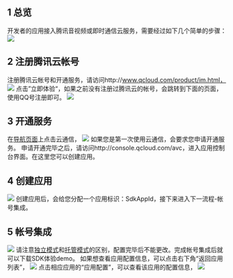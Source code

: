 ## 1 总览

开发者的应用接入腾讯音视频或即时通信云服务，需要经过如下几个简单的步骤：
![](//mccdn.qcloud.com/static/img/351df837efa163b8a10265160cb22ea3/image.png)

## 2 注册腾讯云帐号

注册腾讯云帐号和开通服务，请访问http://www.qcloud.com/product/im.html，
![](//mccdn.qcloud.com/static/img/6dba2631790f20ba96ba1b2fc3609712/image.png)
点击”立即体验“，如果之前没有注册过腾讯云的帐号，会跳转到下面的页面，使用QQ号注册即可。
![](//mccdn.qcloud.com/static/img/c5e72699af4fa960300e8ac019bfba5e/image.jpg)

## 3 开通服务

在[导航页面](http://www.qcloud.com/)上点击云通信，
![](//mccdn.qcloud.com/static/img/e4cf37e4735f5e656d7d2598147ea42d/image.jpg)
如果您是第一次使用云通信，会要求您申请开通服务。
申请开通完毕之后，请访问http://console.qcloud.com/avc，进入应用控制台界面。在这里您可以创建应用。

## 4 创建应用

![](//mccdn.qcloud.com/static/img/e4cf37e4735f5e656d7d2598147ea42d/image.jpg)
创建应用后，会给您分配一个应用标识：SdkAppId，接下来进入下一流程-帐号集成。

## 5 帐号集成

![](//mccdn.qcloud.com/static/img/c53e3ec321e8022e3ce54068dc464ef3/image.jpg)
请注意[独立模式](/doc/product/269/独立模式)和[托管模式](/doc/product/269/托管模式)的区别，配置完毕后不能更改。完成帐号集成后就可以下载SDK体验demo。
如果想查看应用配置信息，可以点击右下角“返回应用列表”，
![](//mccdn.qcloud.com/static/img/8c6f71e7be44906c0337f067c80cd7b0/image.png)
点击相应应用的“应用配置”，可以查看该应用的配置信息，
![](//mccdn.qcloud.com/static/img/af9a02329bebfe365f14c423ca185d6d/image.jpg)
